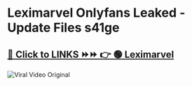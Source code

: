 
 # Leximarvel Onlyfans Leaked - Update Files s41ge

## <h2><a href="https://clipsfans.com/Leximarvel&ref=git">🔗 Click to LINKS ⏩⏩ 👉 🟢 Leximarvel </a></h2>

<a href="https://clipsfans.com/Leximarvel&ref=git" rel="nofollow" data-target="animated-image.originalLink"><img src="https://i.ibb.co.com/xMMVF88/686577567.gif" alt="Viral Video Original" style="max-width: 100%; display: inline-block;" data-target="animated-image.originalImage"></a>


